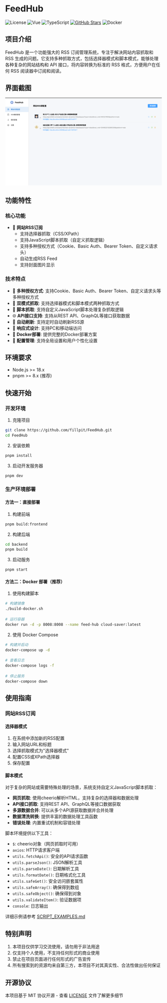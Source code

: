 # FeedHub

![License](https://img.shields.io/badge/license-MIT-blue.svg)
![Vue](https://img.shields.io/badge/vue-3.x-brightgreen.svg)
![TypeScript](https://img.shields.io/badge/typescript-5.x-blue.svg)
[![GitHub Stars](https://img.shields.io/github/stars/fillpit/FeedHub.svg?style=flat&logo=github)](https://github.com/fillpit/FeedHub)
![Docker](https://img.shields.io/docker/pulls/fillpit/feedhub.svg)

## 项目介绍

FeedHub 是一个功能强大的 RSS 订阅管理系统，专注于解决网站内容抓取和 RSS 生成的问题。它支持多种抓取方式，包括选择器模式和脚本模式，能够处理各种复杂的网站结构和 API 接口，将内容转换为标准的 RSS 格式，方便用户在任何 RSS 阅读器中订阅和阅读。

## 界面截图

![FeedHub 界面](https://raw.githubusercontent.com/fillpit/FeedHub/main/docs/img/img_1.png)

## 功能特性

### 核心功能

- 📰 **网站RSS订阅**
  - 支持选择器抓取（CSS/XPath）
  - 支持JavaScript脚本抓取（自定义抓取逻辑）
  - 支持多种授权方式（Cookie、Basic Auth、Bearer Token、自定义请求头）
  - 自动生成RSS Feed
  - 支持封面图片显示

### 技术特点

- 🔐 **多种授权方式**: 支持Cookie、Basic Auth、Bearer Token、自定义请求头等多种授权方式
- 🎯 **双模式抓取**: 支持选择器模式和脚本模式两种抓取方式
- 📝 **脚本抓取**: 支持自定义JavaScript脚本处理复杂抓取逻辑
- 🌐 **API接口支持**: 支持从REST API、GraphQL等接口获取数据
- 🔄 **自动刷新**: 支持定时自动刷新RSS源
- 📱 **响应式设计**: 支持PC和移动端访问
- 🐳 **Docker部署**: 提供完整的Docker部署方案
- 🔧 **配置管理**: 支持全局设置和用户个性化设置



## 环境要求

- Node.js >= 18.x
- pnpm >= 8.x (推荐)

## 快速开始

### 开发环境

1. 克隆项目

```bash
git clone https://github.com/fillpit/FeedHub.git
cd FeedHub
```

2. 安装依赖

```bash
pnpm install
```

3. 启动开发服务器

```bash
pnpm dev
```

### 生产环境部署

#### 方法一：直接部署

1. 构建前端

```bash
pnpm build:frontend
```

2. 构建后端

```bash
cd backend
pnpm build
```

3. 启动服务

```bash
pnpm start
```

#### 方法二：Docker 部署（推荐）

1. 使用构建脚本

```bash
# 构建镜像
./build-docker.sh

# 运行容器
docker run -d -p 8008:8008 --name feed-hub cloud-saver:latest
```

2. 使用 Docker Compose

```bash
# 构建并启动
docker-compose up -d

# 查看日志
docker-compose logs -f

# 停止服务
docker-compose down
```

## 使用指南

### 网站RSS订阅

#### 选择器模式

1. 在系统中添加新的RSS配置
2. 输入网站URL和标题
3. 选择抓取模式为"选择器模式"
4. 配置CSS或XPath选择器
5. 保存配置

#### 脚本模式

对于复杂的网站或需要特殊处理的场景，系统支持自定义JavaScript脚本抓取：

- **网页抓取**: 使用cheerio解析HTML，支持复杂的选择器和数据处理
- **API接口抓取**: 支持REST API、GraphQL等接口数据获取
- **多源数据合并**: 可以从多个API源获取数据并合并处理
- **数据清洗转换**: 提供丰富的数据处理工具函数
- **错误处理**: 内置重试机制和容错处理

脚本环境提供以下工具：
- `$`: cheerio对象（网页抓取时可用）
- `axios`: HTTP请求客户端
- `utils.fetchApi()`: 安全的API请求函数
- `utils.parseJson()`: JSON解析工具
- `utils.parseDate()`: 日期解析工具
- `utils.formatDate()`: 日期格式化工具
- `utils.safeGet()`: 安全访问嵌套属性
- `utils.safeArray()`: 确保得到数组
- `utils.safeObject()`: 确保得到对象
- `utils.validateItem()`: 验证数据项
- `console`: 日志输出

详细示例请参考 [SCRIPT_EXAMPLES.md](./SCRIPT_EXAMPLES.md)



## 特别声明

1. 本项目仅供学习交流使用，请勿用于非法用途
2. 仅支持个人使用，不支持任何形式的商业使用
3. 禁止在项目页面进行任何形式的广告宣传
4. 所有搜索到的资源均来自第三方，本项目不对其真实性、合法性做出任何保证

## 开源协议

本项目基于 MIT 协议开源 - 查看 [LICENSE](LICENSE) 文件了解更多细节
